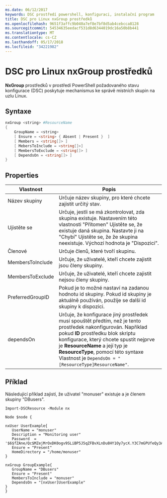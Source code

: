 ```yaml
---
ms.date: 06/12/2017
keywords: DSC prostředí powershell, konfiguraci, instalační program
title: DSC pro Linux nxGroup prostředků
ms.openlocfilehash: 9651f3affc9b040a7ef8e7bf8d5ab4cebcca8128
ms.sourcegitcommit: 54534635eedacf531d8d6344019dc16a50b8b441
ms.translationtype: MT
ms.contentlocale: cs-CZ
ms.lasthandoff: 05/17/2018
ms.locfileid: "34221982"
---
```

# <a name="dsc-for-linux-nxgroup-resource"></a>DSC pro Linux nxGroup prostředků

**NxGroup** prostředků v prostředí PowerShell požadovaného stavu konfigurace (DSC) poskytuje mechanismus ke správě místních skupin na uzlu Linux.

## <a name="syntax"></a>Syntaxe

```powershell
nxGroup <string> #ResourceName
{
    GroupName = <string>
    [ Ensure = <string> { Absent | Present }  ]
    [ Members = <string[]> ]
    [ MebersToInclude = <string[]>]
    [ MembersToExclude = <string[]> ]
    [ DependsOn = <string[]> ]
}

```

## <a name="properties"></a>Properties

|  Vlastnost |  Popis |
|---|---|
| Název skupiny| Určuje název skupiny, pro které chcete zajistit určitý stav.|
| Ujistěte se| Určuje, jestli se má zkontrolovat, zda skupina existuje. Nastavením této vlastnosti "Přítomen" Ujistěte se, že existuje daná skupina. Nastavte ji na "Chybí" Ujistěte se, že že skupina neexistuje. Výchozí hodnota je "Dispozici".|
| Členové| Určuje členů, které tvoří skupinu.|
| MembersToInclude| Určuje, že uživatelé, kteří chcete zajistit jsou členy skupiny.|
| MembersToExclude| Určuje, že uživatelé, kteří chcete zajistit nejsou členy skupiny.|
| PreferredGroupID| Pokud je to možné nastaví na zadanou hodnotu id skupiny. Pokud id skupiny je aktuálně používán, použije se další id skupiny k dispozici.|
| dependsOn | Určuje, že konfigurace jiný prostředek musí spouštět předtím, než je tento prostředek nakonfigurován. Například pokud **ID** prostředku blok skriptu konfigurace, který chcete spustit nejprve je **ResourceName** a její typ je **ResourceType**, pomocí této syntaxe Vlastnost je `DependsOn = "[ResourceType]ResourceName"`.|

## <a name="example"></a>Příklad

Následující příklad zajistí, že uživatel "monuser" existuje a je členem skupiny "DBusers".

```
Import-DSCResource -Module nx

Node $node {

nxUser UserExample{
   UserName = "monuser"
   Description = "Monitoring user"
   Password  =    '$6$fZAne/Qc$MZejMrOxDK0ogv9SLiBP5J5qZFBvXLnDu8HY1Oy7ycX.Y3C7mGPUfeQy3A82ev3zIabhDQnj2ayeuGn02CqE/0'
   Ensure = "Present"
   HomeDirectory = "/home/monuser"
}

nxGroup GroupExample{
   GroupName = "DBusers"
   Ensure = "Present"
   MembersToInclude = "monuser"
   DependsOn = "[nxUser]UserExample"
}
}
```